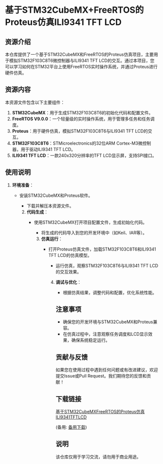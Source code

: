 # 基于STM32CubeMX+FreeRTOS的Proteus仿真ILI9341 TFT LCD

## 资源介绍

本仓库提供了一个基于STM32CubeMX和FreeRTOS的Proteus仿真项目，主要用于模拟STM32F103C8T6微控制器与ILI9341 TFT LCD的交互。通过本项目，您可以学习如何在STM32平台上使用FreeRTOS实时操作系统，并通过Proteus进行硬件仿真。

## 资源内容

本资源文件包含以下主要组件：

1. **STM32CubeMX**：用于生成STM32F103C8T6的初始化代码和配置文件。
2. **FreeRTOS V9.0.0**：一个轻量级的实时操作系统，用于管理多任务和任务调度。
3. **Proteus**：用于硬件仿真，模拟STM32F103C8T6与ILI9341 TFT LCD的交互。
4. **STM32F103C8T6**：STMicroelectronics的32位ARM Cortex-M3微控制器，用于驱动ILI9341 TFT LCD。
5. **ILI9341 TFT LCD**：一款240x320分辨率的TFT LCD显示屏，支持SPI接口。

## 使用说明

1. **环境准备**：
   - 安装STM32CubeMX和Proteus软件。
      - 下载并解压本资源文件。

      2. **代码生成**：
         - 使用STM32CubeMX打开项目配置文件，生成初始化代码。
            - 将生成的代码导入到您的开发环境中（如Keil、IAR等）。

            3. **仿真运行**：
               - 打开Proteus仿真文件，加载STM32F103C8T6和ILI9341 TFT LCD的仿真模型。
                  - 运行仿真，观察STM32F103C8T6与ILI9341 TFT LCD的交互效果。

                  4. **调试与优化**：
                     - 根据仿真结果，调整代码和配置，优化系统性能。

                     ## 注意事项

                     - 确保您的开发环境与STM32CubeMX和Proteus兼容。
                     - 在仿真过程中，注意观察任务调度和LCD显示效果，确保系统稳定运行。

                     ## 贡献与反馈

                     如果您在使用过程中遇到任何问题或有改进建议，欢迎提交Issue或Pull Request。我们期待您的反馈和贡献！

                     ## 下载链接
                     [基于STM32CubeMXFreeRTOS的Proteus仿真ILI9341TFTLCD](https://pan.quark.cn/s/821df7839e62) 

                     (备用: [备用下载](https://pan.baidu.com/s/1GoRc35EFcn8b35tCvxZsnQ?pwd=1234))

                     ## 说明

                     该仓库仅用于学习交流，请勿用于商业用途。

